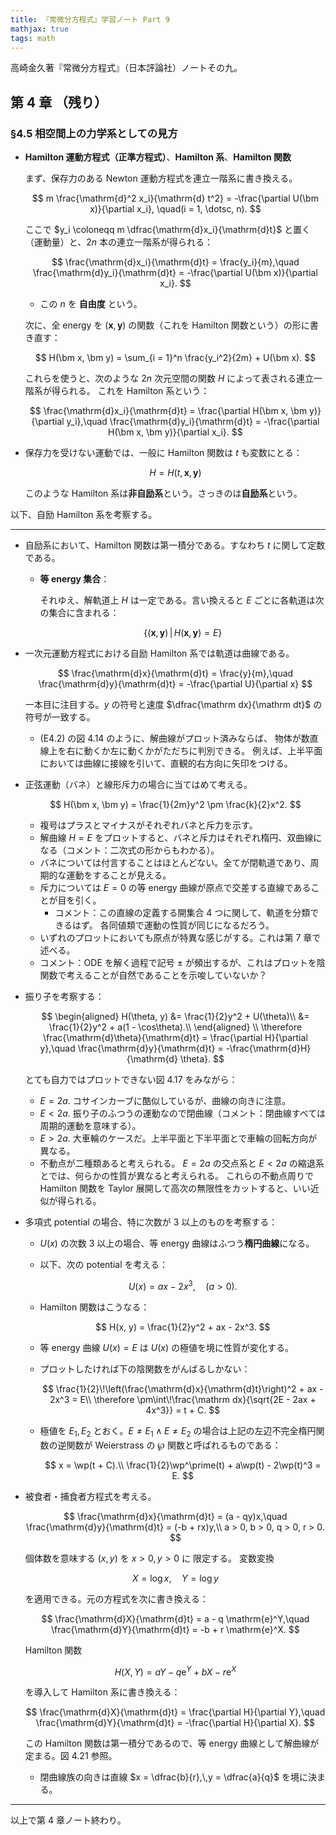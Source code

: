 ```yaml
---
title: 『常微分方程式』学習ノート Part 9
mathjax: true
tags: math
---
```


高崎金久著『常微分方程式』（日本評論社）ノートその九。

## 第 4 章 （残り）

### §4.5 相空間上の力学系としての見方

* **Hamilton 運動方程式（正準方程式）**、**Hamilton 系**、**Hamilton 関数**

  まず、保存力のある Newton 運動方程式を連立一階系に書き換える。

  $$
  m \frac{\mathrm{d}^2 x_i}{\mathrm{d} t^2} = -\frac{\partial U(\bm x)}{\partial x_i}, \quad(i = 1, \dotsc, n).
  $$

  ここで $y_i \coloneqq m \dfrac{\mathrm{d}x_i}{\mathrm{d}t}$ と置く（運動量）と、$2n$ 本の連立一階系が得られる：

  $$
  \frac{\mathrm{d}x_i}{\mathrm{d}t} = \frac{y_i}{m},\quad
  \frac{\mathrm{d}y_i}{\mathrm{d}t} = -\frac{\partial U(\bm x)}{\partial x_i}.
  $$

  * この $n$ を **自由度** という。

  次に、全 energy を $(\bm x, \bm y)$ の関数（これを Hamilton 関数という）の形に書き直す：

  $$
  H(\bm x, \bm y) = \sum_{i = 1}^n \frac{y_i^2}{2m} + U(\bm x).
  $$

  これらを使うと、次のような $2n$ 次元空間の関数 $H$ によって表される連立一階系が得られる。
  これを Hamilton 系という：

  $$
  \frac{\mathrm{d}x_i}{\mathrm{d}t} = \frac{\partial H(\bm x, \bm y)}{\partial y_i},\quad
  \frac{\mathrm{d}y_i}{\mathrm{d}t} = -\frac{\partial H(\bm x, \bm y)}{\partial x_i}.
  $$

* 保存力を受けない運動では、一般に Hamilton 関数は $t$ も変数にとる：

  $$
  H = H(t, \bm x, \bm y)
  $$

  このような Hamilton 系は**非自励系**という。さっきのは**自励系**という。

以下、自励 Hamilton 系を考察する。

----

* 自励系において、Hamilton 関数は第一積分である。すなわち $t$ に関して定数である。
  * **等 energy 集合**：

    それゆえ、解軌道上 $H$ は一定である。言い換えると $E$ ごとに各軌道は次の集合に含まれる：

    $$
    \{(\bm x, \bm y)\,|\,H(\bm x, \bm y) = E\}
    $$

* 一次元運動方程式における自励 Hamilton 系では軌道は曲線である。

  $$
  \frac{\mathrm{d}x}{\mathrm{d}t} = \frac{y}{m},\quad
  \frac{\mathrm{d}y}{\mathrm{d}t} = -\frac{\partial U}{\partial x}
  $$

  一本目に注目する。$y$ の符号と速度 $\dfrac{\mathrm dx}{\mathrm dt}$ の符号が一致する。

  * (E4.2) の図 4.14 のように、解曲線がプロット済みならば、
    物体が数直線上を右に動くか左に動くかがただちに判別できる。
    例えば、上半平面においては曲線に接線を引いて、直観的右方向に矢印をつける。

* 正弦運動（バネ）と線形斥力の場合に当てはめて考える。

  $$
  H(\bm x, \bm y) = \frac{1}{2m}y^2 \pm \frac{k}{2}x^2.
  $$

  * 複号はプラスとマイナスがそれぞれバネと斥力を示す。
  * 解曲線 $H = E$ をプロットすると、バネと斥力はそれぞれ楕円、双曲線になる（コメント：二次式の形からもわかる）。
  * バネについては付言することはほとんどない。全てが閉軌道であり、周期的な運動をすることが見える。
  * 斥力については $E = 0$ の等 energy 曲線が原点で交差する直線であることが目を引く。
    * コメント：この直線の定義する開集合 4 つに関して、軌道を分類できるはず。
      各同値類で運動の性質が同じになるだろう。
  * いずれのプロットにおいても原点が特異な感じがする。これは第 7 章で述べる。
  * コメント：ODE を解く過程で記号 $\pm$ が頻出するが、これはプロットを陰関数で考えることが自然であることを示唆していないか？

* 振り子を考察する：

  $$
  \begin{aligned}
  H(\theta, y)
  &= \frac{1}{2}y^2 + U(\theta)\\
  &= \frac{1}{2}y^2 + a(1 - \cos\theta).\\
  \end{aligned}
  \\
  \therefore \frac{\mathrm{d}\theta}{\mathrm{d}t} = \frac{\partial H}{\partial y},\quad
  \frac{\mathrm{d}y}{\mathrm{d}t} = -\frac{\mathrm{d}H}{\mathrm{d} \theta}.
  $$

  とても自力ではプロットできない図 4.17 をみながら：

  * $E = 2a.$ コサインカーブに酷似しているが、曲線の向きに注意。
  * $E < 2a.$ 振り子のふつうの運動なので閉曲線（コメント：閉曲線すべては周期的運動を意味する）。
  * $E > 2a.$ 大車輪のケースだ。上半平面と下半平面とで車輪の回転方向が異なる。
  * 不動点が二種類あると考えられる。
    $E = 2a$ の交点系と $E < 2a$ の縮退系とでは、何らかの性質が異なると考えられる。
    これらの不動点周りで Hamilton 関数を Taylor 展開して高次の無限性をカットすると、いい近似が得られる。

* 多項式 potential の場合、特に次数が 3 以上のものを考察する：
  * $U(x)$ の次数 3 以上の場合、等 energy 曲線はふつう**楕円曲線**になる。
  * 以下、次の potential を考える：

    $$
    U(x) = ax - 2x^3,\quad(a > 0).
    $$

  * Hamilton 関数はこうなる：

    $$
    H(x, y) = \frac{1}{2}y^2 + ax - 2x^3.
    $$

  * 等 energy 曲線 $U(x) = E$ は $U(x)$ の極値を境に性質が変化する。
  * プロットしたければ下の陰関数をがんばるしかない：

    $$
    \frac{1}{2}\!\left(\frac{\mathrm{d}x}{\mathrm{d}t}\right)^2 + ax - 2x^3 = E\\
    \therefore \pm\int\!\frac{\mathrm dx}{\sqrt{2E - 2ax + 4x^3}} = t + C.
    $$

  * 極値を $E_1, E_2$ とおく。$E \ne E_1 \land E \ne E_2$ の場合は上記の左辺不完全楕円関数の逆関数が
    Weierstrass の $\wp$ 関数と呼ばれるものである：

    $$
    x = \wp(t + C).\\
    \frac{1}{2}\wp^\prime(t) + a\wp(t) - 2\wp(t)^3 = E.
    $$

* 被食者・捕食者方程式を考える。

  $$
  \frac{\mathrm{d}x}{\mathrm{d}t} = (a - qy)x,\quad
  \frac{\mathrm{d}y}{\mathrm{d}t} = (-b + rx)y,\\
  a > 0, b > 0, q > 0, r > 0.
  $$

  個体数を意味する $(x, y)$ を $x > 0, y > 0$ に 限定する。
  変数変換

  $$
  X = \log x,\quad Y = \log y
  $$

  を適用できる。元の方程式を次に書き換える：

  $$
  \frac{\mathrm{d}X}{\mathrm{d}t} = a - q \mathrm{e}^Y,\quad
  \frac{\mathrm{d}Y}{\mathrm{d}t} = -b + r \mathrm{e}^X.
  $$

  Hamilton 関数

  $$
  H(X, Y) = aY - q \mathrm{e}^Y + bX - r \mathrm{e}^X
  $$

  を導入して Hamilton 系に書き換える：

  $$
  \frac{\mathrm{d}X}{\mathrm{d}t} = \frac{\partial H}{\partial Y},\quad
  \frac{\mathrm{d}Y}{\mathrm{d}t} = -\frac{\partial H}{\partial X}.
  $$

  この Hamilton 関数は第一積分であるので、等 energy 曲線として解曲線が定まる。図 4.21 参照。
  * 閉曲線族の向きは直線 $x = \dfrac{b}{r},\,y = \dfrac{a}{q}$ を境に決まる。

----

以上で第 4 章ノート終わり。
